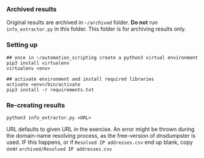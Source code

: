 ### Archived results
Original results are archived in ```~/archived``` folder. **Do not** run ```info_extractor.py``` in this folder. This folder is for archiving results only.

### Setting up
```
## once in ~/automation_scripting create a python3 virtual environment
pip3 install virtualenv
virtualenv <env>

## activate environment and install required libraries
activate <env>/bin/activate
pip3 install -r requirements.txt
```

### Re-creating results
```
python3 info_extractor.py <URL>
```
URL defaults to given URL in the exercise. An error might be thrown during the domain-name resolving process, as the free-version of dnsdumpster is used.
IF this happens, or if ```Resolved IP addresses.csv``` end up blank, copy over ```archived/Resolved IP addresses.csv```
